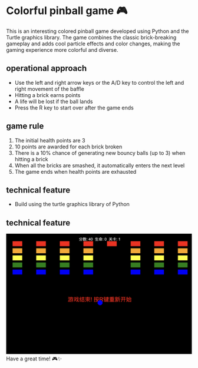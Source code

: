 # Colorful pinball game 🎮

This is an interesting colored pinball game developed using Python and the Turtle graphics library. The game combines the classic brick-breaking gameplay and adds cool particle effects and color changes, making the gaming experience more colorful and diverse.



## operational approach

- Use the left and right arrow keys or the A/D key to control the left and right movement of the baffle
- Hitting a brick earns points
- A life will be lost if the ball lands
- Press the R key to start over after the game ends


## game rule

1. The initial health points are 3
2. 10 points are awarded for each brick broken
3. There is a 10% chance of generating new bouncy balls (up to 3) when hitting a brick
4. When all the bricks are smashed, it automatically enters the next level
5. The game ends when health points are exhausted


## technical feature

- Build using the turtle graphics library of Python
## technical feature
![alt text](image.png)
Have a great time! 🎮✨